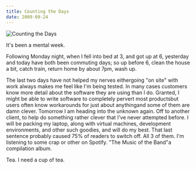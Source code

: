 ```yaml
---
title: Counting the Days
date: 2009-09-24
---
```


![Counting the Days](https://source.unsplash.com/4v9Kk01mEbY/1600x900)

It's been a mental week.

Following Monday night, when I fell into bed at 3, and got up at 6, yesterday and today have both been commuting days; so up before 6, clean the house a bit, catch train, return home by about 7pm, wash up.

The last two days have not helped my nerves eithergoing "on site" with work always makes me feel like I'm being tested. In many cases customers know more detail about the software they are using than I do. Granted, I might be able to write software to completely pervert most productsbut users often know workarounds for just about anythingand some of them are damn clever. Tomorrow I am heading into the unknown again. Off to another client, to help do something rather clever that I've never attempted before. I will be packing my laptop, along with virtual machines, development environments, and other such goodies, and will do my best. That last sentence probably caused 75% of readers to switch off. All 3 of them. I'm listening to some crap or other on Spotify. "The Music of the Band"a compilation album.

Tea. I need a cup of tea.